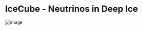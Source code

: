 # IceCube - Neutrinos in Deep Ice

![image](https://user-images.githubusercontent.com/1638500/219995990-1d615c10-886f-4e0d-97d8-1aa76d0c6bc2.png)



